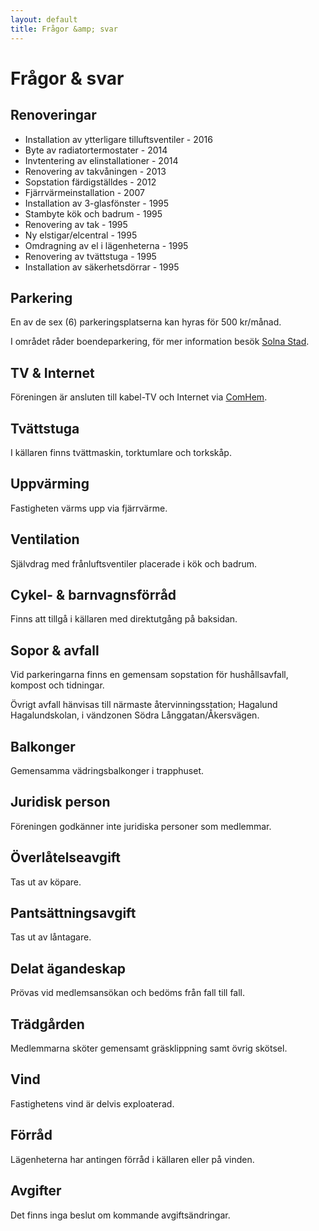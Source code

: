 ```yaml
---
layout: default
title: Frågor &amp; svar
---
```


# Frågor &amp; svar


## Renoveringar

- Installation av ytterligare tilluftsventiler - 2016
- Byte av radiatortermostater - 2014
- Invtentering av elinstallationer - 2014
- Renovering av takvåningen - 2013
- Sopstation färdigställdes - 2012
- Fjärrvärmeinstallation - 2007
- Installation av 3-glasfönster - 1995
- Stambyte kök och badrum - 1995
- Renovering av tak - 1995
- Ny elstigar/elcentral - 1995
- Omdragning av el i lägenheterna - 1995
- Renovering av tvättstuga - 1995
- Installation av säkerhetsdörrar - 1995


## Parkering

En av de sex (6) parkeringsplatserna kan hyras för 500 kr/månad.

I området råder boendeparkering, för mer information besök [Solna Stad](https://www.solna.se/stadsbyggnad-trafik/parkering/boendeparkering/).


## TV &amp; Internet

Föreningen är ansluten till kabel-TV och Internet via [ComHem](https://www.comhem.se/).


## Tvättstuga

I källaren finns tvättmaskin, torktumlare och torkskåp.


## Uppvärming

Fastigheten värms upp via fjärrvärme.


## Ventilation

Självdrag med frånluftsventiler placerade i kök och badrum.


## Cykel- &amp; barnvagnsförråd

Finns att tillgå i källaren med direktutgång på baksidan.


## Sopor &amp; avfall

Vid parkeringarna finns en gemensam sopstation för hushållsavfall, kompost och tidningar.

Övrigt avfall hänvisas till närmaste återvinningsstation; Hagalund Hagalundskolan, i vändzonen Södra Långgatan/Åkersvägen.


## Balkonger

Gemensamma vädringsbalkonger i trapphuset.


## Juridisk person

Föreningen godkänner inte juridiska personer som medlemmar.


## Överlåtelseavgift

Tas ut av köpare.


## Pantsättningsavgift

Tas ut av låntagare.


## Delat ägandeskap

Prövas vid medlemsansökan och bedöms från fall till fall.


## Trädgården

Medlemmarna sköter gemensamt gräsklippning samt övrig skötsel.


## Vind

Fastighetens vind är delvis exploaterad.


## Förråd

Lägenheterna har antingen förråd i källaren eller på vinden.


## Avgifter

Det finns inga beslut om kommande avgiftsändringar.
